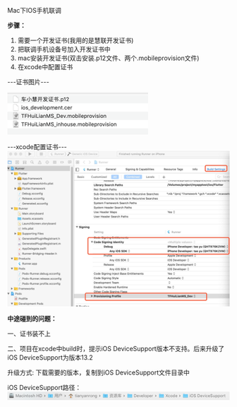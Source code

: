 Mac下IOS手机联调

**步骤：**

1. 需要一个开发证书\(我用的是慧联开发证书\)
2. 把联调手机设备号加入开发证书中
3. mac安装开发证书\(双击安装.p12文件、两个.mobileprovision文件\)
4. 在xcode中配置证书

---证书图片---

![](/assets/dsfdsfg.png)

---xcode配置证书---![](/assets/dsgg.png)

**中途碰到的问题：**

一、证书装不上



二、项目在xcode中build时，提示iOS DeviceSupport版本不支持。后来升级了iOS DeviceSupport为版本13.2

升级方式: 下载需要的版本，复制到iOS DeviceSupport文件目录中

iOS DeviceSupport路径：![](/assets/dsfdsdfsf.png)

